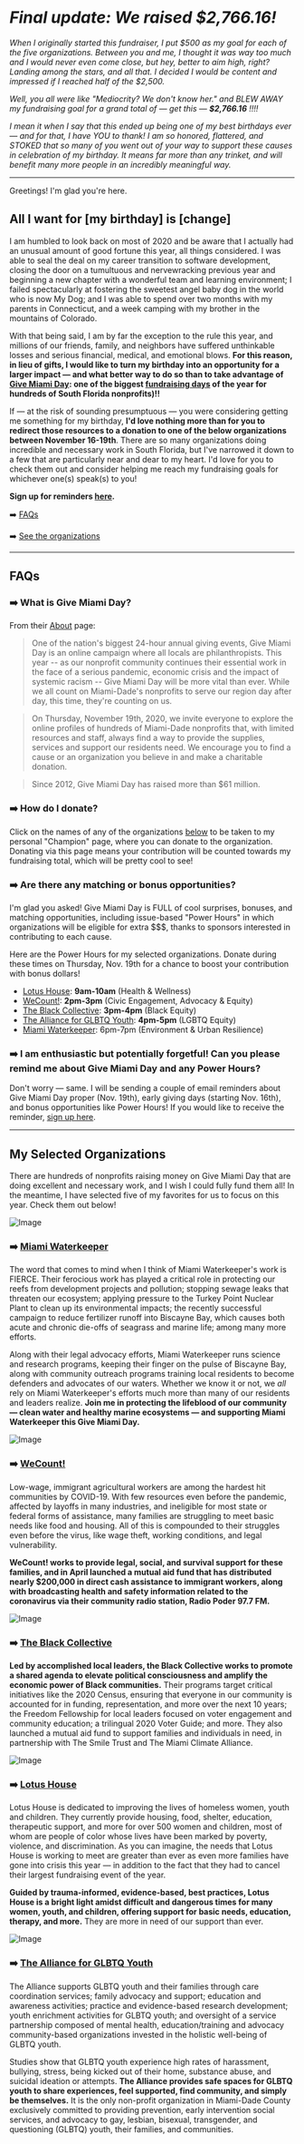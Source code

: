 # *Final update: We raised $2,766.16!*
*When I originally started this fundraiser, I put $500 as my goal for each of the five organizations. Between you and me, I thought it was way too much and I would never even come close, but hey, better to aim high, right? Landing among the stars, and all that. I decided I would be content and impressed if I reached half of the $2,500.*

*Well, you all were like "Mediocrity? We don't know her." and BLEW AWAY my fundraising goal for a grand total of — get this — **$2,766.16** !!!!*

*I mean it when I say that this ended up being one of my best birthdays ever — and for that, I have YOU to thank! I am so honored, flattered, and STOKED that so many of you went out of your way to support these causes in celebration of my birthday. It means far more than any trinket, and will benefit many more people in an incredibly meaningful way.*

-------


Greetings! I'm glad you're here.

## All I want for [my birthday] is [change]

I am humbled to look back on most of 2020 and be aware that I actually had an unusual amount of good fortune this year, all things considered. I was able to seal the deal on my career transition to software development, closing the door on a tumultuous and nervewracking previous year and beginning a new chapter with a wonderful team and learning environment; I failed spectacularly at fostering the sweetest angel baby dog in the world who is now My Dog; and I was able to spend over two months with my parents in Connecticut, and a week camping with my brother in the mountains of Colorado.

With that being said, I am by far the exception to the rule this year, and millions of our friends, family, and neighbors have suffered unthinkable losses and serious financial, medical, and emotional blows. **For this reason, in lieu of gifts, I would like to turn my birthday into an opportunity for a larger impact — and what better way to do so than to take advantage of [Give Miami Day](https://www.givemiamiday.org/): one of the biggest [fundraising days](#faqs) of the year for hundreds of South Florida nonprofits)!!**

If — at the risk of sounding presumptuous — you were considering getting me something for my birthday, **I'd love nothing more than for you to redirect those resources to a donation to one of the below organizations between November 16-19th**. There are so many organizations doing incredible and necessary work in South Florida, but I've narrowed it down to a few that are particularly near and dear to my heart. I'd love for you to check them out and consider helping me reach my fundraising goals for whichever one(s) speak(s) to you!

**Sign up for reminders [here](https://forms.gle/hrq7YjmKUWU32ow29).**

➡️ [FAQs](#faqs)

➡️ [See the organizations](#my-selected-organizations)

---

## FAQs

### ➡️ What is Give Miami Day?

From their [About](https://www.givemiamiday.org/about) page:
> One of the nation's biggest 24-hour annual giving events, Give Miami Day is an online campaign where all locals are philanthropists. This year -- as our nonprofit community continues their essential work in the face of a serious pandemic, economic crisis and the impact of systemic racism -- Give Miami Day will be more vital than ever. While we all count on Miami-Dade's nonprofits to serve our region day after day, this time, they're counting on us. 

> On Thursday, November 19th, 2020, we invite everyone to explore the online profiles of hundreds of Miami-Dade nonprofits that, with limited resources and staff, always find a way to provide the supplies, services and support our residents need. We encourage you to find a cause or an organization you believe in and make a charitable donation.

> Since 2012, Give Miami Day has raised more than $61 million.

### ➡️ How do I donate?

Click on the names of any of the organizations [below](#orgs-i-love) to be taken to my personal "Champion" page, where you can donate to the organization. Donating via this page means your contribution will be counted towards my fundraising total, which will be pretty cool to see!

### ➡️ Are there any matching or bonus opportunities?

I'm glad you asked! Give Miami Day is FULL of cool surprises, bonuses, and matching opportunities, including issue-based "Power Hours" in which organizations will be eligible for extra $$$, thanks to sponsors interested in contributing to each cause.

Here are the Power Hours for my selected organizations. Donate during these times on Thursday, Nov. 19th for a chance to boost your contribution with bonus dollars!
- [Lotus House](https://www.givemiamiday.org/rebecca-lt): **9am-10am** (Health & Wellness)
- [WeCount!](https://www.givemiamiday.org/rebecca-wc): **2pm-3pm** (Civic Engagement, Advocacy & Equity)
- [The Black Collective](https://www.givemiamiday.org/rebecca-tbc): **3pm-4pm** (Black Equity)
- [The Alliance for GLBTQ Youth](https://www.givemiamiday.org/rebecca-agy): **4pm-5pm** (LGBTQ Equity)
- [Miami Waterkeeper](https://www.givemiamiday.org/rebecca-mwk): 6pm-7pm (Environment & Urban Resilience)


### ➡️ I am enthusiastic but potentially forgetful! Can you please remind me about Give Miami Day and any Power Hours?

Don't worry — same. I will be sending a couple of email reminders about Give Miami Day proper (Nov. 19th), early giving days (starting Nov. 16th), and bonus opportunities like Power Hours! If you would like to receive the reminder, [sign up here](https://forms.gle/hrq7YjmKUWU32ow29).

---

## My Selected Organizations

There are hundreds of nonprofits raising money on Give Miami Day that are doing excellent and necessary work, and I wish I could fully fund them all! In the meantime, I have selected five of my favorites for us to focus on this year. Check them out below!

![Image](https://pbs.twimg.com/profile_images/762430516549169153/lZcKigih_400x400.jpg)

### ➡️ [Miami Waterkeeper](https://www.givemiamiday.org/rebecca-mwk)

The word that comes to mind when I think of Miami Waterkeeper's work is FIERCE. Their ferocious work has played a critical role in protecting our reefs from development projects and pollution; stopping sewage leaks that threaten our ecosystem; applying pressure to the Turkey Point Nuclear Plant to clean up its environmental impacts; the recently successful campaign to reduce fertilizer runoff into Biscayne Bay, which causes both acute and chronic die-offs of seagrass and marine life; among many more efforts.

Along with their legal advocacy efforts, Miami Waterkeeper runs science and research programs, keeping their finger on the pulse of Biscayne Bay, along with community outreach programs training local residents to become defenders and advocates of our waters. Whether we know it or not, we *all* rely on Miami Waterkeeper's efforts much more than many of our residents and leaders realize. **Join me in protecting the lifeblood of our community — clean water and healthy marine ecosystems — and supporting Miami Waterkeeper this Give Miami Day.**

![Image](https://pbs.twimg.com/profile_images/1175393336980660225/O0TMqHzE_400x400.jpg)

### ➡️ [WeCount!](https://www.givemiamiday.org/rebecca-wc)

Low-wage, immigrant agricultural workers are among the hardest hit communities by COVID-19. With few resources even before the pandemic, affected by layoffs in many industries, and ineligible for most state or federal forms of assistance, many families are struggling to meet basic needs like food and housing. All of this is compounded to their struggles even before the virus, like wage theft, working conditions, and legal vulnerability. 

**WeCount! works to provide legal, social, and survival support for these families, and in April launched a mutual aid fund that has distributed nearly $200,000 in direct cash assistance to immigrant workers, along with broadcasting health and safety information related to the coronavirus via their community radio station, Radio Poder 97.7 FM.**

![Image](https://pbs.twimg.com/profile_images/1182741031114149891/DVPRvBNO_400x400.jpg)

### ➡️ [The Black Collective](https://www.givemiamiday.org/rebecca-tbc)

**Led by accomplished local leaders, the Black Collective works to promote a shared agenda to elevate political consciousness and amplify the economic power of Black communities.** Their programs target critical initiatives like the 2020 Census, ensuring that everyone in our community is accounted for in funding, representation, and more over the next 10 years; the Freedom Fellowship for local leaders focused on voter engagement and community education; a trilingual 2020 Voter Guide; and more. They also launched a mutual aid fund to support families and individuals in need, in partnership with The Smile Trust and The Miami Climate Alliance.

![Image](https://pbs.twimg.com/profile_images/451899253934538752/CzJedDwl_400x400.jpeg)

### ➡️ [Lotus House](https://www.givemiamiday.org/rebecca-lt)

Lotus House is dedicated to improving the lives of homeless women, youth and children. They currently provide housing, food, shelter, education, therapeutic support, and more for over 500 women and children, most of whom are people of color whose lives have been marked by poverty, violence, and discrimination. As you can imagine, the needs that Lotus House is working to meet are greater than ever as even more families have gone into crisis this year — in addition to the fact that they had to cancel their largest fundraising event of the year.

**Guided by trauma-informed, evidence-based, best practices, Lotus House is a bright light amidst difficult and dangerous times for many women, youth, and children, offering support for basic needs, education, therapy, and more.** They are more in need of our support than ever.

![Image](https://pbs.twimg.com/profile_images/1216021438626500608/7IceWZAM_400x400.jpg)

### ➡️ [The Alliance for GLBTQ Youth](https://www.givemiamiday.org/rebecca-agy)

The Alliance supports GLBTQ youth and their families through care coordination services; family advocacy and support; education and awareness activities; practice and evidence-based research development; youth enrichment activities for GLBTQ youth; and oversight of a service partnership composed of mental health, education/training and advocacy community-based organizations invested in the holistic well-being of GLBTQ youth.

Studies show that GLBTQ youth experience high rates of harassment, bullying, stress, being kicked out of their home, substance abuse, and suicidal ideation or attempts. **The Alliance provides safe spaces for GLBTQ youth to share experiences, feel supported, find community, and simply be themselves.** It is the only non-profit organization in Miami-Dade County exclusively committed to providing prevention, early intervention social services, and advocacy to gay, lesbian, bisexual, transgender, and questioning (GLBTQ) youth, their families, and communities.

